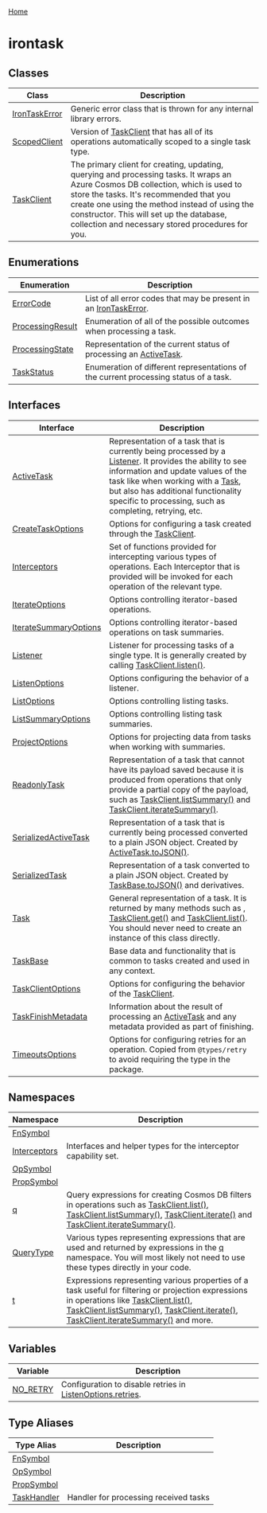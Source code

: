 [Home](./index.md)

# irontask

## Classes

|  Class | Description |
|  --- | --- |
|  [IronTaskError](./classes/irontaskerror.md) | Generic error class that is thrown for any internal library errors. |
|  [ScopedClient](./classes/scopedclient.md) | Version of [TaskClient](./classes/taskclient.md) that has all of its operations automatically scoped to a single task type. |
|  [TaskClient](./classes/taskclient.md) | The primary client for creating, updating, querying and processing tasks. It wraps an Azure Cosmos DB collection, which is used to store the tasks. It's recommended that you create one using the  method instead of using the constructor. This will set up the database, collection and necessary stored procedures for you. |

## Enumerations

|  Enumeration | Description |
|  --- | --- |
|  [ErrorCode](./enums/errorcode.md) | List of all error codes that may be present in an [IronTaskError](./classes/irontaskerror.md)<!-- -->. |
|  [ProcessingResult](./enums/processingresult.md) | Enumeration of all of the possible outcomes when processing a task. |
|  [ProcessingState](./enums/processingstate.md) | Representation of the current status of processing an [ActiveTask](./interfaces/activetask.md)<!-- -->. |
|  [TaskStatus](./enums/taskstatus.md) | Enumeration of different representations of the current processing status of a task. |

## Interfaces

|  Interface | Description |
|  --- | --- |
|  [ActiveTask](./interfaces/activetask.md) | Representation of a task that is currently being processed by a [Listener](./interfaces/listener.md)<!-- -->. It provides the ability to see information and update values of the task like when working with a [Task](./interfaces/task.md)<!-- -->, but also has additional functionality specific to processing, such as completing, retrying, etc. |
|  [CreateTaskOptions](./interfaces/createtaskoptions.md) | Options for configuring a task created through the [TaskClient](./classes/taskclient.md)<!-- -->. |
|  [Interceptors](./interfaces/interceptors.md) | Set of functions provided for intercepting various types of operations. Each Interceptor that is provided will be invoked for each operation of the relevant type. |
|  [IterateOptions](./interfaces/iterateoptions.md) | Options controlling iterator-based operations. |
|  [IterateSummaryOptions](./interfaces/iteratesummaryoptions.md) | Options controlling iterator-based operations on task summaries. |
|  [Listener](./interfaces/listener.md) | Listener for processing tasks of a single type. It is generally created by calling [TaskClient.listen()](./classes/taskclient.md#listen-method)<!-- -->. |
|  [ListenOptions](./interfaces/listenoptions.md) | Options configuring the behavior of a listener. |
|  [ListOptions](./interfaces/listoptions.md) | Options controlling listing tasks. |
|  [ListSummaryOptions](./interfaces/listsummaryoptions.md) | Options controlling listing task summaries. |
|  [ProjectOptions](./interfaces/projectoptions.md) | Options for projecting data from tasks when working with summaries. |
|  [ReadonlyTask](./interfaces/readonlytask.md) | Representation of a task that cannot have its payload saved because it is produced from operations that only provide a partial copy of the payload, such as [TaskClient.listSummary()](./classes/taskclient.md#listSummary-method) and [TaskClient.iterateSummary()](./classes/taskclient.md#iterateSummary-method)<!-- -->. |
|  [SerializedActiveTask](./interfaces/serializedactivetask.md) | Representation of a task that is currently being processed converted to a plain JSON object. Created by [ActiveTask.toJSON()](./interfaces/activetask.md#toJSON-method)<!-- -->. |
|  [SerializedTask](./interfaces/serializedtask.md) | Representation of a task converted to a plain JSON object. Created by [TaskBase.toJSON()](./interfaces/taskbase.md#toJSON-method) and derivatives. |
|  [Task](./interfaces/task.md) | General representation of a task. It is returned by many methods such as , [TaskClient.get()](./classes/taskclient.md#get-method) and [TaskClient.list()](./classes/taskclient.md#list-method)<!-- -->. You should never need to create an instance of this class directly. |
|  [TaskBase](./interfaces/taskbase.md) | Base data and functionality that is common to tasks created and used in any context. |
|  [TaskClientOptions](./interfaces/taskclientoptions.md) | Options for configuring the behavior of the [TaskClient](./classes/taskclient.md)<!-- -->. |
|  [TaskFinishMetadata](./interfaces/taskfinishmetadata.md) | Information about the result of processing an [ActiveTask](./interfaces/activetask.md) and any metadata provided as part of finishing. |
|  [TimeoutsOptions](./interfaces/timeoutsoptions.md) | Options for configuring retries for an operation. Copied from `@types/retry` to avoid requiring the type in the package. |

## Namespaces

|  Namespace | Description |
|  --- | --- |
|  [FnSymbol](./namespaces/fnsymbol.md) |  |
|  [Interceptors](./namespaces/interceptors.md) | Interfaces and helper types for the interceptor capability set. |
|  [OpSymbol](./namespaces/opsymbol.md) |  |
|  [PropSymbol](./namespaces/propsymbol.md) |  |
|  [q](./namespaces/q.md) | Query expressions for creating Cosmos DB filters in operations such as [TaskClient.list()](./classes/taskclient.md#list-method)<!-- -->, [TaskClient.listSummary()](./classes/taskclient.md#listSummary-method)<!-- -->, [TaskClient.iterate()](./classes/taskclient.md#iterate-method) and [TaskClient.iterateSummary()](./classes/taskclient.md#iterateSummary-method)<!-- -->. |
|  [QueryType](./namespaces/querytype.md) | Various types representing expressions that are used and returned by expressions in the [q](./namespaces/q.md) namespace. You will most likely not need to use these types directly in your code. |
|  [t](./namespaces/t.md) | Expressions representing various properties of a task useful for filtering or projection expressions in operations like [TaskClient.list()](./classes/taskclient.md#list-method)<!-- -->, [TaskClient.listSummary()](./classes/taskclient.md#listSummary-method)<!-- -->, [TaskClient.iterate()](./classes/taskclient.md#iterate-method)<!-- -->, [TaskClient.iterateSummary()](./classes/taskclient.md#iterateSummary-method) and more. |

## Variables

|  Variable | Description |
|  --- | --- |
|  [NO\_RETRY](./variables/no_retry.md) | Configuration to disable retries in [ListenOptions.retries](./interfaces/listenoptions.md#retries-property)<!-- -->. |

## Type Aliases

|  Type Alias | Description |
|  --- | --- |
|  [FnSymbol](./types/fnsymbol.md) |  |
|  [OpSymbol](./types/opsymbol.md) |  |
|  [PropSymbol](./types/propsymbol.md) |  |
|  [TaskHandler](./types/taskhandler.md) | Handler for processing received tasks |

